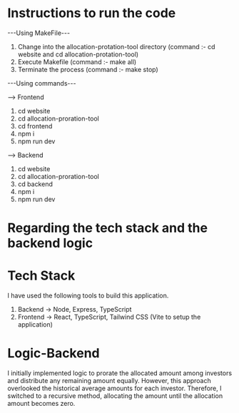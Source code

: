 # Instructions to run the code

---Using MakeFile---

1. Change into the allocation-protation-tool directory (command :- cd website and cd allocation-protation-tool)
2. Execute Makefile (command :- make all)
3. Terminate the process (command :- make stop)

---Using commands---

--> Frontend

1. cd website
2. cd allocation-proration-tool
3. cd frontend
4. npm i
5. npm run dev

--> Backend

1. cd website
2. cd allocation-proration-tool
3. cd backend
4. npm i
5. npm run dev

# Regarding the tech stack and the backend logic

# Tech Stack

I have used the following tools to build this application.

1. Backend -> Node, Express, TypeScript
2. Frontend -> React, TypeScript, Tailwind CSS (Vite to setup the application)

# Logic-Backend

I initially implemented logic to prorate the allocated amount among investors and distribute any remaining amount equally. However, this approach overlooked the historical average amounts for each investor. Therefore, I switched to a recursive method, allocating the amount until the allocation amount becomes zero.
